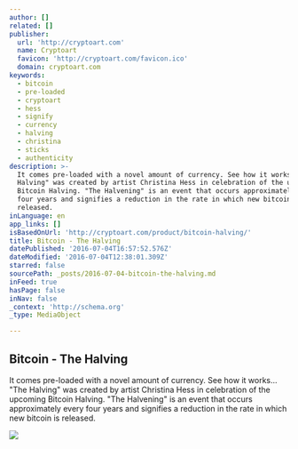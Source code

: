 ```yaml
---
author: []
related: []
publisher:
  url: 'http://cryptoart.com'
  name: Cryptoart
  favicon: 'http://cryptoart.com/favicon.ico'
  domain: cryptoart.com
keywords:
  - bitcoin
  - pre-loaded
  - cryptoart
  - hess
  - signify
  - currency
  - halving
  - christina
  - sticks
  - authenticity
description: >-
  It comes pre-loaded with a novel amount of currency. See how it works... "The
  Halving" was created by artist Christina Hess in celebration of the upcoming
  Bitcoin Halving. "The Halvening" is an event that occurs approximately every
  four years and signifies a reduction in the rate in which new bitcoin is
  released.
inLanguage: en
app_links: []
isBasedOnUrl: 'http://cryptoart.com/product/bitcoin-halving/'
title: Bitcoin - The Halving
datePublished: '2016-07-04T16:57:52.576Z'
dateModified: '2016-07-04T12:38:01.309Z'
starred: false
sourcePath: _posts/2016-07-04-bitcoin-the-halving.md
inFeed: true
hasPage: false
inNav: false
_context: 'http://schema.org'
_type: MediaObject

---
```

<article style=""><h1>Bitcoin - The Halving</h1><p>It comes pre-loaded with a novel amount of currency. See how it works... "The Halving" was created by artist Christina Hess in celebration of the upcoming Bitcoin Halving. "The Halvening" is an event that occurs approximately every four years and signifies a reduction in the rate in which new bitcoin is released.</p><img src="http://cryptoart.com/wp-content/uploads/2015/11/TheBitcoinHalving-434x562.jpg" /></article>